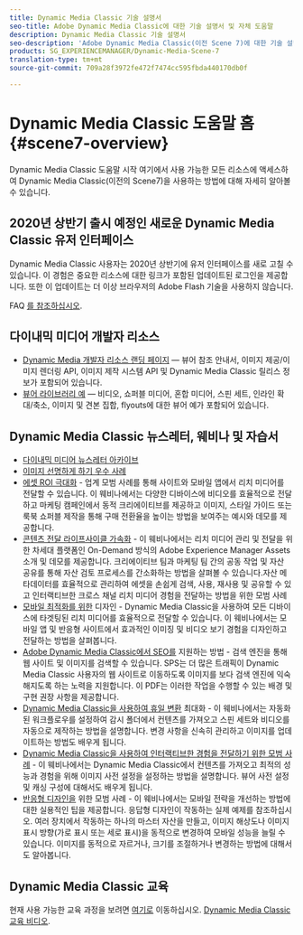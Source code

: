 ```yaml
---
title: Dynamic Media Classic 기술 설명서
seo-title: Adobe Dynamic Media Classic에 대한 기술 설명서 및 자체 도움말
description: Dynamic Media Classic 기술 설명서
seo-description: 'Adobe Dynamic Media Classic(이전 Scene 7)에 대한 기술 설명서, 릴리스 노트 및 자체 도움말 자료 '
products: SG_EXPERIENCEMANAGER/Dynamic-Media-Scene-7
translation-type: tm+mt
source-git-commit: 709a28f3972fe472f7474cc595fbda440170db0f

---
```



# Dynamic Media Classic 도움말 홈 {#scene7-overview}

Dynamic Media Classic 도움말 시작 여기에서 사용 가능한 모든 리소스에 액세스하여 Dynamic Media Classic(이전의 Scene7)을 사용하는 방법에 대해 자세히 알아볼 수 있습니다.

## 2020년 상반기 출시 예정인 새로운 Dynamic Media Classic 유저 인터페이스

Dynamic Media Classic 사용자는 2020년 상반기에 유저 인터페이스를 새로 고칠 수 있습니다. 이 경험은 중요한 리소스에 대한 링크가 포함된 업데이트된 로그인을 제공합니다. 또한 이 업데이트는 더 이상 브라우저의 Adobe Flash 기술을 사용하지 않습니다.

FAQ [를 참조하십시오](new-ui-2020.md).

## 다이내믹 미디어 개발자 리소스

* [Dynamic Media 개발자 리소스 랜딩 페이지](https://docs.adobe.com/content/help/en/dynamic-media-developer-resources/landing/home.html) — 뷰어 참조 안내서, 이미지 제공/이미지 렌더링 API, 이미지 제작 시스템 API 및 Dynamic Media Classic 릴리스 정보가 포함되어 있습니다.
* [뷰어 라이브러리 예](https://landing.adobe.com/en/na/dynamic-media/ctir-2755/live-demos.html) — 비디오, 쇼퍼블 미디어, 혼합 미디어, 스핀 세트, 인라인 확대/축소, 이미지 및 견본 집합, flyouts에 대한 뷰어 예가 포함되어 있습니다.

## Dynamic Media Classic 뉴스레터, 웨비나 및 자습서

* [다이내믹 미디어 뉴스레터 아카이브](dynamic-media-newsletter.md)
* [이미지 선명하게 하기 우수 사례](/help/assets/s7_sharpening_images.pdf)
* [에셋 ROI 극대화](https://adobecustomersuccess.adobeconnect.com/p5ar3hfrrec/?launcher=false&fcsContent=true&pbMode=normal&proto=true) - 업계 모범 사례를 통해 사이트와 모바일 앱에서 리치 미디어를 전달할 수 있습니다. 이 웨비나에서는 다양한 디바이스에 비디오를 효율적으로 전달하고 마케팅 캠페인에서 동적 크리에이티브를 제공하고 이미지, 스타일 가이드 또는 룩북 쇼퍼블 제작을 통해 구매 전환율을 높이는 방법을 보여주는 예시와 데모를 제공합니다.
* [콘텐츠 전달 라이프사이클 가속화](https://adobecustomersuccess.adobeconnect.com/p88ducm9pqv/) - 이 웨비나에서는 리치 미디어 관리 및 전달을 위한 차세대 플랫폼인 On-Demand 방식의 Adobe Experience Manager Assets 소개 및 데모를 제공합니다. 크리에이티브 팀과 마케팅 팀 간의 공동 작업 및 자산 공유를 통해 자산 검토 프로세스를 간소화하는 방법을 살펴볼 수 있습니다.자산 메타데이터를 효율적으로 관리하여 에셋을 손쉽게 검색, 사용, 재사용 및 공유할 수 있고 인터랙티브한 크로스 채널 리치 미디어 경험을 전달하는 방법을 위한 모범 사례
* [모바일 최적화를 위한](https://adobecustomersuccess.adobeconnect.com/p6oqd3wydif/?launcher=false&fcsContent=true&pbMode=normal&proto=true) 디자인 - Dynamic Media Classic을 사용하여 모든 디바이스에 타겟팅된 리치 미디어를 효율적으로 전달할 수 있습니다. 이 웨비나에서는 모바일 앱 및 반응형 사이트에서 효과적인 이미징 및 비디오 보기 경험을 디자인하고 전달하는 방법을 살펴봅니다.
* [Adobe Dynamic Media Classic에서 SEO를](/help/assets/s7_seo.pdf) 지원하는 방법 - 검색 엔진을 통해 웹 사이트 및 이미지를 검색할 수 있습니다. SPS는 더 많은 트래픽이 Dynamic Media Classic 사용자의 웹 사이트로 이동하도록 이미지를 보다 검색 엔진에 익숙해지도록 하는 노력을 지원합니다. 이 PDF는 이러한 작업을 수행할 수 있는 배경 및 구현 권장 사항을 제공합니다.
* [Dynamic Media Classic을 사용하여 휴일 변환](https://adobecustomersuccess.adobeconnect.com/p32n1yr85c9/?proto=true) 최대화 - 이 웨비나에서는 자동화된 워크플로우를 설정하여 감시 폴더에서 컨텐츠를 가져오고 스핀 세트와 비디오를 자동으로 제작하는 방법을 설명합니다. 변경 사항을 신속히 관리하고 이미지를 업데이트하는 방법도 배우게 됩니다.
* [Dynamic Media Classic을 사용하여 인터랙티브한 경험을 전달하기 위한 모범 사례](http://seminars.adobeconnect.com/p7wb8ej3u6d/) - 이 웨비나에서는 Dynamic Media Classic에서 컨텐츠를 가져오고 최적의 성능과 경험을 위해 이미지 사전 설정을 설정하는 방법을 설명합니다. 뷰어 사전 설정 및 캐싱 구성에 대해서도 배우게 됩니다.
* [반응형 디자인을](http://offers.adobe.com/en/na/marketing/landings/_40458_responsive_design_live_on_demand_webinar.html) 위한 모범 사례 - 이 웨비나에서는 모바일 전략을 개선하는 방법에 대한 실용적인 팁을 제공합니다. 응답형 디자인이 작동하는 실제 예제를 참조하십시오. 여러 장치에서 작동하는 하나의 마스터 자산을 만들고, 이미지 해상도나 이미지 표시 방향(가로 표시 또는 세로 표시)을 동적으로 변경하여 모바일 성능을 늘릴 수 있습니다. 이미지를 동적으로 자르거나, 크기를 조절하거나 변경하는 방법에 대해서도 알아봅니다.

## Dynamic Media Classic 교육

현재 사용 가능한 교육 과정을 보려면 [여기로](http://training.adobe.com/training/courses.html#product=adobe-scene7) 이동하십시오.
[Dynamic Media Classic 교육 비디오](https://marketing.adobe.com/resources/help/en_US/s7/training-videos/).
